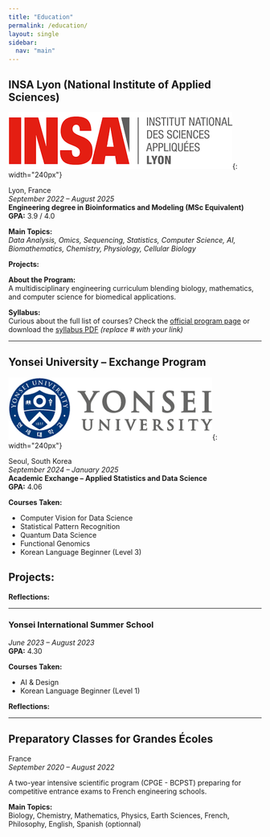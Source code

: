 ```yaml
---
title: "Education"
permalink: /education/
layout: single
sidebar:
  nav: "main"
---
```


## INSA Lyon (National Institute of Applied Sciences)

![insa_logo](/pictures/insa_logo.png){: width="240px"}

Lyon, France  
*September 2022 – August 2025*  
**Engineering degree in Bioinformatics and Modeling (MSc Equivalent)**  
**GPA:** 3.9 / 4.0

**Main Topics:**  
_Data Analysis, Omics, Sequencing, Statistics, Computer Science, AI, Biomathematics, Chemistry, Physiology, Cellular Biology_

**Projects:**  

**About the Program:**  
A multidisciplinary engineering curriculum blending biology, mathematics, and computer science for biomedical applications.

**Syllabus:**  
Curious about the full list of courses? Check the [official program page](#) or download the [syllabus PDF](#) *(replace # with your link)*

---

## Yonsei University – Exchange Program

![yonsei_logo](/pictures/yonsei_logo.png){: width="240px"}

Seoul, South Korea  
*September 2024 – January 2025*  
**Academic Exchange – Applied Statistics and Data Science**  
**GPA:** 4.06 

**Courses Taken:**  
- Computer Vision for Data Science  
- Statistical Pattern Recognition  
- Quantum Data Science  
- Functional Genomics  
- Korean Language Beginner (Level 3)

**Projects:**  
- 

**Reflections:**  


---

### Yonsei International Summer School

*June 2023 – August 2023*  
**GPA:** 4.30 

**Courses Taken:**  
- AI & Design  
- Korean Language Beginner (Level 1)

**Reflections:**  


---

## Preparatory Classes for Grandes Écoles

France  
*September 2020 – August 2022*

A two-year intensive scientific program (CPGE - BCPST) preparing for competitive entrance exams to French engineering schools.

**Main Topics:**  
Biology, Chemistry, Mathematics, Physics, Earth Sciences, French, Philosophy, English, Spanish (optionnal)








